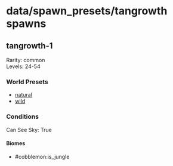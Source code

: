 # data/spawn_presets/tangrowth spawns  
  
## tangrowth-1  
Rarity: common  
Levels: 24-54  
  
### World Presets  
* [natural](data/spawn_data/natural.md)  
* [wild](data/spawn_data/wild.md)  
  
### Conditions  
Can See Sky: True  
  
#### Biomes  
  * #cobblemon:is_jungle
  

